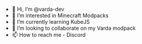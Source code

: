 - 👋 Hi, I’m @varda-dev
- 👀 I’m interested in Minecraft Modpacks
- 🌱 I’m currently learning KubeJS
- 💞️ I’m looking to collaborate on my Varda modpack
- 📫 How to reach me - Discord
